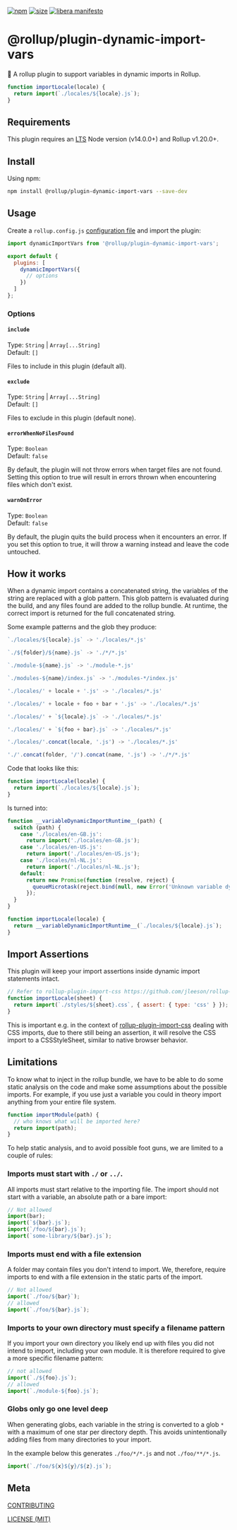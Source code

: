 [npm]: https://img.shields.io/npm/v/@rollup/plugin-dynamic-import-vars
[npm-url]: https://www.npmjs.com/package/@rollup/plugin-dynamic-import-vars
[size]: https://packagephobia.now.sh/badge?p=@rollup/plugin-dynamic-import-vars
[size-url]: https://packagephobia.now.sh/result?p=@rollup/plugin-dynamic-import-vars

[![npm][npm]][npm-url]
[![size][size]][size-url]
[![libera manifesto](https://img.shields.io/badge/libera-manifesto-lightgrey.svg)](https://liberamanifesto.com)

# @rollup/plugin-dynamic-import-vars

🍣 A rollup plugin to support variables in dynamic imports in Rollup.

```js
function importLocale(locale) {
  return import(`./locales/${locale}.js`);
}
```

## Requirements

This plugin requires an [LTS](https://github.com/nodejs/Release) Node version (v14.0.0+) and Rollup v1.20.0+.

## Install

Using npm:

```bash
npm install @rollup/plugin-dynamic-import-vars --save-dev
```

## Usage

Create a `rollup.config.js` [configuration file](https://www.rollupjs.org/guide/en/#configuration-files) and import the plugin:

```js
import dynamicImportVars from '@rollup/plugin-dynamic-import-vars';

export default {
  plugins: [
    dynamicImportVars({
      // options
    })
  ]
};
```

### Options

#### `include`

Type: `String` | `Array[...String]`<br>
Default: `[]`

Files to include in this plugin (default all).

#### `exclude`

Type: `String` | `Array[...String]`<br>
Default: `[]`

Files to exclude in this plugin (default none).

#### `errorWhenNoFilesFound`

Type: `Boolean`<br>
Default: `false`

By default, the plugin will not throw errors when target files are not found. Setting this option to true will result in errors thrown when encountering files which don't exist.

#### `warnOnError`

Type: `Boolean`<br>
Default: `false`

By default, the plugin quits the build process when it encounters an error. If you set this option to true, it will throw a warning instead and leave the code untouched.

## How it works

When a dynamic import contains a concatenated string, the variables of the string are replaced with a glob pattern. This glob pattern is evaluated during the build, and any files found are added to the rollup bundle. At runtime, the correct import is returned for the full concatenated string.

Some example patterns and the glob they produce:

```js
`./locales/${locale}.js` -> './locales/*.js'
```

```js
`./${folder}/${name}.js` -> './*/*.js'
```

```js
`./module-${name}.js` -> './module-*.js'
```

```js
`./modules-${name}/index.js` -> './modules-*/index.js'
```

```js
'./locales/' + locale + '.js' -> './locales/*.js'
```

```js
'./locales/' + locale + foo + bar + '.js' -> './locales/*.js'
```

```js
'./locales/' + `${locale}.js` -> './locales/*.js'
```

```js
'./locales/' + `${foo + bar}.js` -> './locales/*.js'
```

```js
'./locales/'.concat(locale, '.js') -> './locales/*.js'
```

```js
'./'.concat(folder, '/').concat(name, '.js') -> './*/*.js'
```

Code that looks like this:

```js
function importLocale(locale) {
  return import(`./locales/${locale}.js`);
}
```

Is turned into:

```js
function __variableDynamicImportRuntime__(path) {
  switch (path) {
    case './locales/en-GB.js':
      return import('./locales/en-GB.js');
    case './locales/en-US.js':
      return import('./locales/en-US.js');
    case './locales/nl-NL.js':
      return import('./locales/nl-NL.js');
    default:
      return new Promise(function (resolve, reject) {
        queueMicrotask(reject.bind(null, new Error('Unknown variable dynamic import: ' + path)));
      });
  }
}

function importLocale(locale) {
  return __variableDynamicImportRuntime__(`./locales/${locale}.js`);
}
```

## Import Assertions

This plugin will keep your import assertions inside dynamic import statements intact.

```js
// Refer to rollup-plugin-import-css https://github.com/jleeson/rollup-plugin-import-css
function importLocale(sheet) {
  return import(`./styles/${sheet}.css`, { assert: { type: 'css' } });
}
```

This is important e.g. in the context of [rollup-plugin-import-css](https://github.com/jleeson/rollup-plugin-import-css) dealing with CSS imports,
due to there still being an assertion, it will resolve the CSS import to a CSSStyleSheet, similar to native browser behavior.

## Limitations

To know what to inject in the rollup bundle, we have to be able to do some static analysis on the code and make some assumptions about the possible imports. For example, if you use just a variable you could in theory import anything from your entire file system.

```js
function importModule(path) {
  // who knows what will be imported here?
  return import(path);
}
```

To help static analysis, and to avoid possible foot guns, we are limited to a couple of rules:

### Imports must start with `./` or `../`.

All imports must start relative to the importing file. The import should not start with a variable, an absolute path or a bare import:

```js
// Not allowed
import(bar);
import(`${bar}.js`);
import(`/foo/${bar}.js`);
import(`some-library/${bar}.js`);
```

### Imports must end with a file extension

A folder may contain files you don't intend to import. We, therefore, require imports to end with a file extension in the static parts of the import.

```js
// Not allowed
import(`./foo/${bar}`);
// allowed
import(`./foo/${bar}.js`);
```

### Imports to your own directory must specify a filename pattern

If you import your own directory you likely end up with files you did not intend to import, including your own module. It is therefore required to give a more specific filename pattern:

```js
// not allowed
import(`./${foo}.js`);
// allowed
import(`./module-${foo}.js`);
```

### Globs only go one level deep

When generating globs, each variable in the string is converted to a glob `*` with a maximum of one star per directory depth. This avoids unintentionally adding files from many directories to your import.

In the example below this generates `./foo/*/*.js` and not `./foo/**/*.js`.

```js
import(`./foo/${x}${y}/${z}.js`);
```

## Meta

[CONTRIBUTING](/.github/CONTRIBUTING.md)

[LICENSE (MIT)](/LICENSE)
